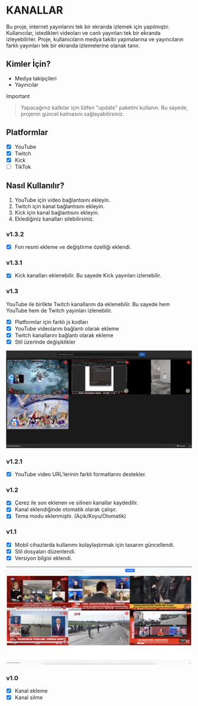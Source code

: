# KANALLAR
Bu proje, internet yayınlarını tek bir ekranda izlemek için yapılmıştır. Kullanıcılar, istedikleri videoları ve canlı yayınları tek bir ekranda izleyebilirler. Proje, kullanıcıların medya takibi yapmalarına ve yayıncıların farklı yayınları tek bir ekranda izlemelerine olanak tanır.

## Kimler İçin?
- Medya takipçileri
- Yayıncılar

> [!IMPORTANT]

> Yapacağınız katkılar için lütfen "update" paketini kullanın. Bu sayede, projenin güncel kalmasını sağlayabilirsiniz.

## Platformlar
- [x] YouTube
- [x] Twitch
- [x] Kick
- [ ] TikTok

## Nasıl Kullanılır?
1. YouTube için video bağlantısını ekleyin.
2. Twitch için kanal bağlantısını ekleyin.
3. Kick için kanal bağlantısını ekleyin.
4. Eklediğiniz kanalları silebilirsiniz.

### v1.3.2
- [x] Fon resmi ekleme ve değiştirme özelliği eklendi.

### v1.3.1
- [x] Kick kanalları eklenebilir. Bu sayede Kick yayınları izlenebilir.

### v1.3
YouTube ile birlikte Twitch kanallarını da eklenebilir. Bu sayede hem YouTube hem de Twitch yayınları izlenebilir.
- [x] Platformlar için farklı js kodları
- [x] YouTube videolarını bağlantı olarak ekleme
- [x] Twitch kanallarını bağlantı olarak ekleme
- [x] Stil üzerinde değişiklikler

![v1.3](imaj/v1.3.png)

### v1.2.1
- [x] YouTube video URL'lerinin farklı formatlarını destekler.

### v1.2
- [x] Çerez ile son eklenen ve silinen kanallar kaydedilir.
- [x] Kanal eklendiğinde otomatik olarak çalışır.
- [x] Tema modu eklenmiştir. (Açık/Koyu/Otomatik)

### v1.1
- [x] Mobil cihazlarda kullanımı kolaylaştırmak için tasarım güncellendi.
- [x] Stil dosyaları düzenlendi.
- [x] Versiyon bilgisi eklendi.

![v1.1](imaj/v1.1.png)

### v1.0
- [x] Kanal ekleme
- [x] Kanal silme

